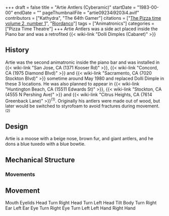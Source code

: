 +++
draft = false
title = "Artie Antlers (Cyberamic)"
startDate = "1983-00-00"
endDate = ""
pageThumbnailFile = "artie09234i9203i4.avif"
contributors = ["Kathydra", "The 64th Gamer"]
citations = ["[The Pizza time volume 2, number 1](%22http://showbizpizza.com/info/documents/ptt/ptt_pizzatimes-1980.pdf%22)", "[Riordanco](%22http://riordanco.com/projects_success.php%22)"]
tags = ["Animatronics"]
categories = ["Pizza Time Theatre"]
+++
Artie Antlers was a side act placed inside the Piano bar and was a retrofited {{< wiki-link "Dolli Dimples (Cabaret)" >}}

## History

Artie was the second animatronic inside the piano bar and was installed in {{< wiki-link "San Jose, CA (1371 Kooser Rd)" >}}, {{< wiki-link "Concord, CA (1975 Diamond Blvd)" >}} and {{< wiki-link "Sacramento, CA (7020 Stockton Blvd)" >}} sometime around May 1980 and replaced Dolli Dimple in these 3 locations. He was also planned to appear in {{< wiki-link "Huntington Beach, CA (15511 Edwards St)" >}}, {{< wiki-link "Stockton, CA (4555 N Pershing Ave)" >}} and {{< wiki-link "Citrus Heights, CA (7614 Greenback Lane)" >}}<sup>(1)</sup>.
Originally his antlers were made out of wood, but later would be switched to styrofoam to avoid fractures during movement.<sup>(2)</sup>

## Design

Artie is a moose with a beige nose, brown fur, and giant antlers, and he dons a blue tuxedo with a blue bowtie.

## Mechanical Structure

### Movements

  Movement
  -----------------
  Mouth
  Eyelids
  Head Turn Right
  Head Turn Left
  Head Tilt
  Body Turn
  Right Ear
  Left Ear
  Eye Turn Right
  Eye Turn Left
  Left Hand
  Right Hand
